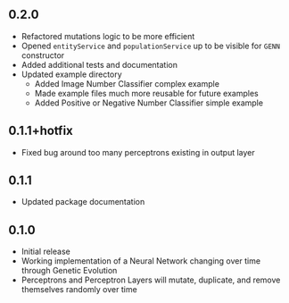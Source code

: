 ## 0.2.0

* Refactored mutations logic to be more efficient
* Opened `entityService` and `populationService` up to be visible for `GENN` constructor
* Added additional tests and documentation
* Updated example directory
    * Added Image Number Classifier complex example
    * Made example files much more reusable for future examples
    * Added Positive or Negative Number Classifier simple example

## 0.1.1+hotfix

* Fixed bug around too many perceptrons existing in output layer

## 0.1.1

* Updated package documentation

## 0.1.0

* Initial release
* Working implementation of a Neural Network changing over time through Genetic Evolution
* Perceptrons and Perceptron Layers will mutate, duplicate, and remove themselves randomly over time